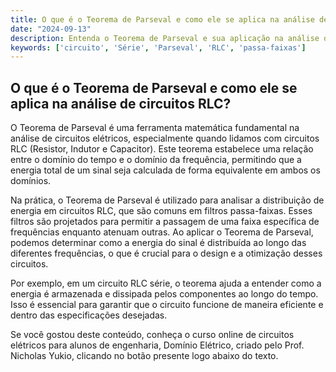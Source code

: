 ```yaml
---
title: O que é o Teorema de Parseval e como ele se aplica na análise de circuitos RLC?
date: "2024-09-13"
description: Entenda o Teorema de Parseval e sua aplicação na análise de circuitos RLC.
keywords: ['circuito', 'Série', 'Parseval', 'RLC', 'passa-faixas']
---
```


## O que é o Teorema de Parseval e como ele se aplica na análise de circuitos RLC?

O Teorema de Parseval é uma ferramenta matemática fundamental na análise de circuitos elétricos, especialmente quando lidamos com circuitos RLC (Resistor, Indutor e Capacitor). Este teorema estabelece uma relação entre o domínio do tempo e o domínio da frequência, permitindo que a energia total de um sinal seja calculada de forma equivalente em ambos os domínios.

Na prática, o Teorema de Parseval é utilizado para analisar a distribuição de energia em circuitos RLC, que são comuns em filtros passa-faixas. Esses filtros são projetados para permitir a passagem de uma faixa específica de frequências enquanto atenuam outras. Ao aplicar o Teorema de Parseval, podemos determinar como a energia do sinal é distribuída ao longo das diferentes frequências, o que é crucial para o design e a otimização desses circuitos.

Por exemplo, em um circuito RLC série, o teorema ajuda a entender como a energia é armazenada e dissipada pelos componentes ao longo do tempo. Isso é essencial para garantir que o circuito funcione de maneira eficiente e dentro das especificações desejadas.

Se você gostou deste conteúdo, conheça o curso online de circuitos elétricos para alunos de engenharia, Domínio Elétrico, criado pelo Prof. Nicholas Yukio, clicando no botão presente logo abaixo do texto.